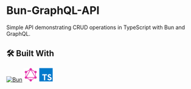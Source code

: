 # Bun-GraphQL-API

Simple API demonstrating CRUD operations in TypeScript with Bun and GraphQL.

## 🛠 Built With

<div align="left">
<a href="https://bun.sh/" target="_blank" rel="noreferrer"><img src="https://raw.githubusercontent.com/DEMYSTIF/DEMYSTIF/main/assets/icons/bun.svg" width="36" height="36" alt="Bun" /></a>
<a href="https://graphql.org/" target="_blank" rel="noreferrer"><img src="https://raw.githubusercontent.com/DEMYSTIF/DEMYSTIF/main/assets/icons/graphql.svg" width="36" height="36" alt="GraphQL" /></a>
<a href="https://www.typescriptlang.org/" target="_blank" rel="noreferrer"><img src="https://raw.githubusercontent.com/DEMYSTIF/DEMYSTIF/main/assets/icons/typescript.svg" width="36" height="36" alt="TypeScript" /></a>
</div>

